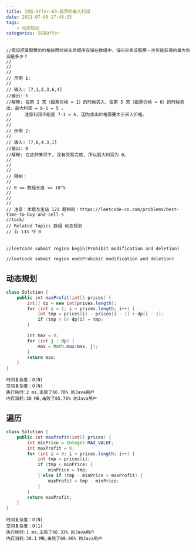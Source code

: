 ```yaml
---
title: 剑指-Offer-63-股票的最大利润
date: 2021-07-09 17:48:55
tags:
    - 动态规划
categories: 剑指Offer
---
```


```
//假设把某股票的价格按照时间先后顺序存储在数组中，请问买卖该股票一次可能获得的最大利润是多少？ 
//
// 
//
// 示例 1: 
//
// 输入: [7,1,5,3,6,4]
//输出: 5
//解释: 在第 2 天（股票价格 = 1）的时候买入，在第 5 天（股票价格 = 6）的时候卖出，最大利润 = 6-1 = 5 。
//     注意利润不能是 7-1 = 6, 因为卖出价格需要大于买入价格。
// 
//
// 示例 2: 
//
// 输入: [7,6,4,3,1]
//输出: 0
//解释: 在这种情况下, 没有交易完成, 所以最大利润为 0。 
//
// 
//
// 限制： 
//
// 0 <= 数组长度 <= 10^5 
//
// 
//
// 注意：本题与主站 121 题相同：https://leetcode-cn.com/problems/best-time-to-buy-and-sell-s
//tock/ 
// Related Topics 数组 动态规划 
// 👍 133 👎 0


//leetcode submit region begin(Prohibit modification and deletion)

//leetcode submit region end(Prohibit modification and deletion)
```

## 动态规划

```java 
class Solution {
    public int maxProfit(int[] prices) {
        int[] dp = new int[prices.length];
        for (int i = 1; i < prices.length; i++) {
            int tmp = prices[i] - prices[i - 1] + dp[i - 1];
            if (tmp > 0) dp[i] = tmp;
        }

        int max = 0;
        for (int j : dp) {
            max = Math.max(max, j);
        }
        return max;
    }
}
```
    时间复杂度：O(N)
    空间复杂度：O(N)
    执行耗时:2 ms,击败了66.78% 的Java用户
    内存消耗:38 MB,击败了85.76% 的Java用户
    
## 遍历
    
```java 
class Solution {
    public int maxProfit(int[] prices) {
        int minPrice = Integer.MAX_VALUE;
        int maxProfit = 0;
        for (int i = 0; i < prices.length; i++) {
            int tmp = prices[i];
            if (tmp < minPrice) {
                minPrice = tmp;
            } else if (tmp - minPrice > maxProfit) {
                maxProfit = tmp - minPrice;
            }
        }
        return maxProfit;
    }
}
```
    时间复杂度：O(N)
    空间复杂度：O(1)
    执行耗时:1 ms,击败了98.33% 的Java用户
    内存消耗:38.1 MB,击败了69.96% 的Java用户